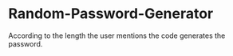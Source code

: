 # Random-Password-Generator
According to the length the user mentions the code generates the password.
